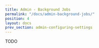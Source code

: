 ```yaml
---
title: Admin - Background Jobs
permalink: "/docs/admin-background-jobs/"
position: 4
layout: docs
prev_section: admin-configuring-settings
---
```


TODO
